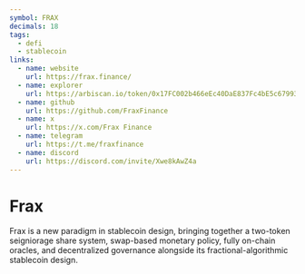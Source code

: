 ```yaml
---
symbol: FRAX
decimals: 18
tags:
  - defi
  - stablecoin
links:
  - name: website
    url: https://frax.finance/
  - name: explorer
    url: https://arbiscan.io/token/0x17FC002b466eEc40DaE837Fc4bE5c67993ddBd6F
  - name: github
    url: https://github.com/FraxFinance
  - name: x
    url: https://x.com/Frax Finance
  - name: telegram
    url: https://t.me/fraxfinance
  - name: discord
    url: https://discord.com/invite/Xwe8kAwZ4a
---
```


# Frax

Frax is a new paradigm in stablecoin design, bringing together a two-token seigniorage share system, swap-based monetary policy, fully on-chain oracles, and decentralized governance alongside its fractional-algorithmic stablecoin design.
